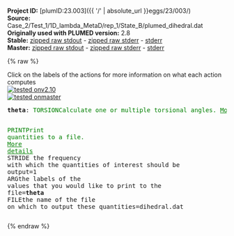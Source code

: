 **Project ID:** [plumID:23.003]({{ '/' | absolute_url }}eggs/23/003/)  
**Source:** Case_2/Test_1/1D_lambda_MetaD/rep_1/State_B/plumed_dihedral.dat  
**Originally used with PLUMED version:** 2.8  
**Stable:** [zipped raw stdout](plumed_dihedral.dat.plumed.stdout.txt.zip) - [zipped raw stderr](plumed_dihedral.dat.plumed.stderr.txt.zip) - [stderr](plumed_dihedral.dat.plumed.stderr)  
**Master:** [zipped raw stdout](plumed_dihedral.dat.plumed_master.stdout.txt.zip) - [zipped raw stderr](plumed_dihedral.dat.plumed_master.stderr.txt.zip) - [stderr](plumed_dihedral.dat.plumed_master.stderr)  

{% raw %}
<div class="plumedpreheader">
<div class="headerInfo" id="value_details_data/Case_2/Test_1/1D_lambda_MetaD/rep_1/State_B/plumed_dihedral.dat"> Click on the labels of the actions for more information on what each action computes </div>
<div class="containerBadge">
<div class="headerBadge"><a href="plumed_dihedral.dat.plumed.stderr"><img src="https://img.shields.io/badge/v2.10-passing-green.svg" alt="tested onv2.10" /></a></div>
<div class="headerBadge"><a href="plumed_dihedral.dat.plumed_master.stderr"><img src="https://img.shields.io/badge/master-passing-green.svg" alt="tested onmaster" /></a></div>
</div>
</div>
<pre class="plumedlisting">
<b name="data/Case_2/Test_1/1D_lambda_MetaD/rep_1/State_B/plumed_dihedral.dattheta" onclick='showPath("data/Case_2/Test_1/1D_lambda_MetaD/rep_1/State_B/plumed_dihedral.dat","data/Case_2/Test_1/1D_lambda_MetaD/rep_1/State_B/plumed_dihedral.dattheta","data/Case_2/Test_1/1D_lambda_MetaD/rep_1/State_B/plumed_dihedral.dattheta","brown")'>theta</b>: <span class="plumedtooltip" style="color:green">TORSION<span class="right">Calculate one or multiple torsional angles. <a href="https://www.plumed.org/doc-master/user-doc/html/TORSION" style="color:green">More details</a><i></i></span></span> <span class="plumedtooltip">ATOMS<span class="right">the four atoms involved in the torsional angle<i></i></span></span>=1,2,3,4

<span style="display:none;" id="data/Case_2/Test_1/1D_lambda_MetaD/rep_1/State_B/plumed_dihedral.dattheta">The TORSION action with label <b>theta</b> calculates the following quantities:<table  align="center" frame="void" width="95%" cellpadding="5%"><tr><td width="5%"><b> Quantity </b>  </td><td><b> Description </b> </td></tr><tr><td width="5%">theta.value</td><td>the TORSION involving these atoms</td></tr></table></span><span class="plumedtooltip" style="color:green">PRINT<span class="right">Print quantities to a file. <a href="https://www.plumed.org/doc-master/user-doc/html/PRINT" style="color:green">More details</a><i></i></span></span> <span class="plumedtooltip">STRIDE<span class="right"> the frequency with which the quantities of interest should be output<i></i></span></span>=1 <span class="plumedtooltip">ARG<span class="right">the labels of the values that you would like to print to the file<i></i></span></span>=<b name="data/Case_2/Test_1/1D_lambda_MetaD/rep_1/State_B/plumed_dihedral.dattheta">theta</b> <span class="plumedtooltip">FILE<span class="right">the name of the file on which to output these quantities<i></i></span></span>=dihedral.dat
</pre>
{% endraw %}
